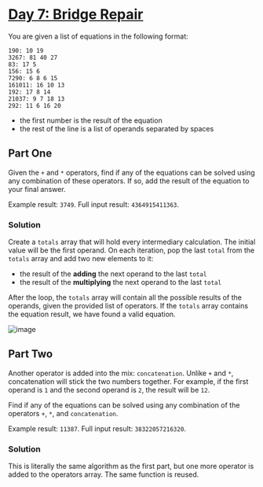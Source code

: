 # [Day 7: Bridge Repair](https://adventofcode.com/2024/day/7)

You are given a list of equations in the following format:

```
190: 10 19
3267: 81 40 27
83: 17 5
156: 15 6
7290: 6 8 6 15
161011: 16 10 13
192: 17 8 14
21037: 9 7 18 13
292: 11 6 16 20
```

- the first number is the result of the equation
- the rest of the line is a list of operands separated by spaces

## Part One

Given the `+` and `*` operators, find if any of the equations can be solved using any combination of these operators.
If so, add the result of the equation to your final answer.

Example result: `3749`.
Full input result: `4364915411363`.

### Solution

Create a `totals` array that will hold every intermediary calculation. The initial value will be the first operand.
On each iteration, pop the last `total` from the `totals` array and add two new elements to it:
- the result of the **adding** the next operand to the last `total`
- the result of the **multiplying** the next operand to the last `total`

After the loop, the `totals` array will contain all the possible results of the operands, given the provided list of operators.
If the `totals` array contains the equation result, we have found a valid equation.

![image](https://github.com/user-attachments/assets/6c25482f-ee2b-4c89-afc4-668b40fd0c32)

## Part Two

Another operator is added into the mix: `concatenation`. Unlike `+` and `*`, concatenation will stick the two numbers together.
For example, if the first operand is `1` and the second operand is `2`, the result will be `12`.

Find if any of the equations can be solved using any combination of the operators `+`, `*`, and `concatenation`.

Example result: `11387`.
Full input result: `38322057216320`.

### Solution

This is literally the same algorithm as the first part, but one more operator is added to the operators array.
The same function is reused.

